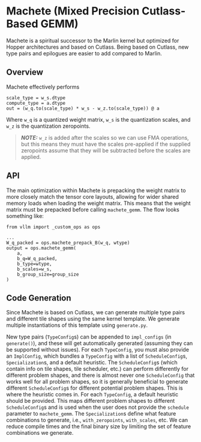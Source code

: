 # Machete (Mixed Precision Cutlass-Based GEMM)

Machete is a spiritual successor to the Marlin kernel but optimized for Hopper architectures and based on Cutlass. Being based on Cutlass, new type pairs and epilogues are easier to add compared to Marlin.

## Overview

Machete effectively performs

```
scale_type = w_s.dtype
compute_type = a.dtype
out = (w_q.to(scale_type) * w_s - w_z.to(scale_type)) @ a
```

Where `w_q` is a quantized weight matrix, `w_s` is the quantization scales, and 
`w_z` is the quantization zeropoints.

> **_NOTE:_**  `w_z` is added after the scales so we can 
use FMA operations, but this means they must have the scales pre-applied if the
supplied zeropoints assume that they will be subtracted before the scales are 
applied.

## API

The main optimization within Machete is prepacking the weight matrix to more closely match the tensor core layouts, allowing for wider shared memory loads when loading the weight matrix. This means that the weight matrix must be prepacked before calling `machete_gemm`. The flow looks something like:

```
from vllm import _custom_ops as ops

...
W_q_packed = ops.machete_prepack_B(w_q, wtype)
output = ops.machete_gemm(
    a,
    b_q=W_q_packed,
    b_type=wtype,
    b_scales=w_s,
    b_group_size=group_size
)
```

## Code Generation

Since Machete is based on Cutlass, we can generate multiple type pairs and different tile shapes using the same kernel template. We generate multiple instantiations of this template using `generate.py`. 

New type pairs (`TypeConfig`s) can be appended to `impl_configs` (in `generate()`), and these will get automatically generated (assuming they can be supported without issues). For each `TypeConfig`, you must also provide an `ImplConfig`, which bundles a `TypeConfig` with a list of `ScheduleConfig`s, `Specialization`s, and a default heuristic. The `ScheduleConfig`s (which contain info on tile shapes, tile scheduler, etc.) can perform differently for different problem shapes, and there is almost never one `ScheduleConfig` that works well for all problem shapes, so it is generally beneficial to generate different `ScheduleConfig`s for different potential problem shapes. This is where the heuristic comes in. For each `TypeConfig`, a default heuristic should be provided. This maps different problem shapes to different `ScheduleConfig`s and is used when the user does not provide the `schedule` parameter to `machete_gemm`. The `Specialization`s define what feature combinations to generate, i.e., `with_zeropoints`, `with_scales`, etc. We can reduce compile times and the final binary size by limiting the set of feature combinations we generate.